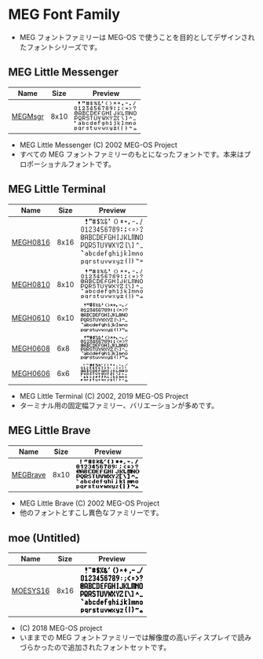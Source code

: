 # MEG Font Family

* MEG フォントファミリーは MEG-OS で使うことを目的としてデザインされたフォントシリーズです。

## MEG Little Messenger

| Name| Size | Preview|
|-|-|-|
| [MEGMsgr](https://nerry.jp/fedit95/src/#https://raw.githubusercontent.com/neri/font-megos/master/fontx2/megmsgr.fnt) | 8x10 | ![Preview](images/megmsgr.png) |

* MEG Little Messenger (C) 2002 MEG-OS Project
* すべての MEG フォントファミリーのもとになったフォントです。本来はプロポーショナルフォントです。

## MEG Little Terminal

| Name| Size | Preview|
|-|-|-|
| [MEGH0816](https://nerry.jp/fedit95/src/#https://raw.githubusercontent.com/neri/font-megos/master/fontx2/megh0816.fnt) | 8x16 | ![Preview](images/megh0816.png) |
| [MEGH0810](https://nerry.jp/fedit95/src/#https://raw.githubusercontent.com/neri/font-megos/master/fontx2/megh0810.fnt) | 8x10 | ![Preview](images/megh0810.png) |
| [MEGH0610](https://nerry.jp/fedit95/src/#https://raw.githubusercontent.com/neri/font-megos/master/fontx2/megh0610.fnt) | 6x10 | ![Preview](images/megh0610.png) |
| [MEGH0608](https://nerry.jp/fedit95/src/#https://raw.githubusercontent.com/neri/font-megos/master/fontx2/megh0608.fnt) | 6x8  | ![Preview](images/megh0608.png) |
| [MEGH0606](https://nerry.jp/fedit95/src/#https://raw.githubusercontent.com/neri/font-megos/master/fontx2/megh0606.fnt) | 6x6  | ![Preview](images/megh0606.png) |

* MEG Little Terminal (C) 2002, 2019 MEG-OS Project
* ターミナル用の固定幅ファミリー、バリエーションが多めです。

## MEG Little Brave

| Name| Size | Preview|
|-|-|-|
| [MEGBrave](https://nerry.jp/fedit95/src/#https://raw.githubusercontent.com/neri/font-megos/master/fontx2/megbrave.fnt) | 8x10 | ![Preview](images/megbrave.png) |

* MEG Little Brave (C) 2002 MEG-OS Project
* 他のフォントとすこし異色なファミリーです。

## moe (Untitled)

| Name| Size | Preview|
|-|-|-|
| [MOESYS16](https://nerry.jp/fedit95/src/#https://raw.githubusercontent.com/neri/font-megos/master/fontx2/moesys16.fnt) | 8x16 | ![Preview](images/moesys16.png) |

* (C) 2018 MEG-OS project
* いままでの MEG フォントファミリーでは解像度の高いディスプレイで読みづらかったので追加されたフォントセットです。
